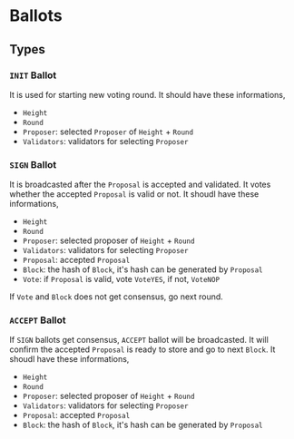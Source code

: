 # Ballots

## Types

### `INIT` Ballot

It is used for starting new voting round. It should have these informations,

* `Height`
* `Round`
* `Proposer`: selected `Proposer` of `Height` + `Round`
* `Validators`: validators for selecting `Proposer`

### `SIGN` Ballot

It is broadcasted after the `Proposal` is accepted and validated. It votes whether the accepted `Proposal` is valid or not. It shoudl have these informations,

* `Height`
* `Round`
* `Proposer`: selected proposer of `Height` + `Round`
* `Validators`: validators for selecting `Proposer`
* `Proposal`: accepted `Proposal`
* `Block`: the hash of `Block`, it's hash can be generated by `Proposal`
* `Vote`: if `Proposal` is valid, vote `VoteYES`, if not, `VoteNOP`

If `Vote` and `Block` does not get consensus, go next round.

### `ACCEPT` Ballot

If `SIGN` ballots get consensus, `ACCEPT` ballot will be broadcasted. It will confirm the accepted `Proposal` is ready to store and go to next `Block`. It shoudl have these informations,

* `Height`
* `Round`
* `Proposer`: selected proposer of `Height` + `Round`
* `Validators`: validators for selecting `Proposer`
* `Proposal`: accepted `Proposal`
* `Block`: the hash of `Block`, it's hash can be generated by `Proposal`
